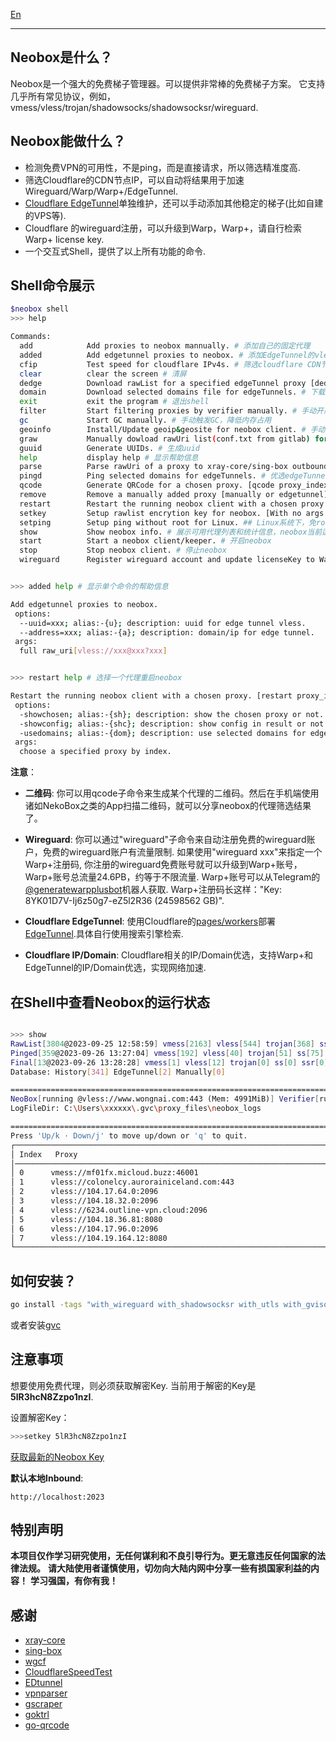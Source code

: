 [En](https://github.com/moqsien/neobox)

---------------------------

## Neobox是什么？

Neobox是一个强大的免费梯子管理器。可以提供非常棒的免费梯子方案。
它支持几乎所有常见协议，例如，vmess/vless/trojan/shadowsocks/shadowsocksr/wireguard.

## Neobox能做什么？

- 检测免费VPN的可用性，不是ping，而是直接请求，所以筛选精准度高.
- 筛选Cloudflare的CDN节点IP，可以自动将结果用于加速Wireguard/Warp/Warp+/EdgeTunnel.
- [Cloudflare EdgeTunnel](https://github.com/3Kmfi6HP/EDtunnel)单独维护，还可以手动添加其他稳定的梯子(比如自建的VPS等).
- Cloudflare 的wireguard注册，可以升级到Warp，Warp+，请自行检索Warp+ license key.
- 一个交互式Shell，提供了以上所有功能的命令.

## Shell命令展示

```bash
$neobox shell
>>> help

Commands:
  add            Add proxies to neobox mannually. # 添加自己的固定代理 
  added          Add edgetunnel proxies to neobox. # 添加EdgeTunnel的vless代理
  cfip           Test speed for cloudflare IPv4s. # 筛选cloudflare CDN节点
  clear          clear the screen # 清屏
  dedge          Download rawList for a specified edgeTunnel proxy [dedge proxy_index]. # 为指定的EdgeTunnel下载rawList
  domain         Download selected domains file for edgeTunnels. # 下载edgeTunnels的domains列表
  exit           exit the program # 退出shell
  filter         Start filtering proxies by verifier manually. # 手动开启免费IP筛选
  gc             Start GC manually. # 手动触发GC，降低内存占用
  geoinfo        Install/Update geoip&geosite for neobox client. # 手动下载/更新geoip和geosite信息
  graw           Manually dowload rawUri list(conf.txt from gitlab) for neobox client. # 手动触发原始的免费代理列表下载
  guuid          Generate UUIDs. # 生成uuid
  help           display help # 显示帮助信息
  parse          Parse rawUri of a proxy to xray-core/sing-box outbound string [xray-core by default]. # 将某个rawUri解析成xray-core或者sing-box的outbound字符串并显示
  pingd          Ping selected domains for edgeTunnels. # 优选edgeTunnels的domain列表
  qcode          Generate QRCode for a chosen proxy. [qcode proxy_index] # 为指定序号的代理生成二维码，方便手机端(例如, NekoBox等)进行扫码
  remove         Remove a manually added proxy [manually or edgetunnel]. # 删除指定的手动添加IP，格式rmproxy address:port
  restart        Restart the running neobox client with a chosen proxy. [restart proxy_index] # 使用指定序号的代理重启
  setkey         Setup rawlist encrytion key for neobox. [With no args will set key to default value] # 必须！！！设置key，用于解密原始列表
  setping        Setup ping without root for Linux. ## Linux系统下，免root权限的ping设置
  show           Show neobox info. # 展示可用代理列表和统计信息，neobox当前运行状态等等
  start          Start a neobox client/keeper. # 开启neobox
  stop           Stop neobox client. # 停止neobox
  wireguard      Register wireguard account and update licenseKey to Warp+ [if a licenseKey is specified]. # 注册wireguard，如果指定了warp+的license key，则升级到warp+账户，配合cloudflare节点筛选，可以加速github、google等的访问


>>> added help # 显示单个命令的帮助信息

Add edgetunnel proxies to neobox.
 options:
  --uuid=xxx; alias:-{u}; description: uuid for edge tunnel vless.
  --address=xxx; alias:-{a}; description: domain/ip for edge tunnel.
 args:
  full raw_uri[vless://xxx@xxx?xxx]


>>> restart help # 选择一个代理重启neobox

Restart the running neobox client with a chosen proxy. [restart proxy_index]
 options:
  -showchosen; alias:-{sh}; description: show the chosen proxy or not. # 是否显示选择的proxyItem
  -showconfig; alias:-{shc}; description: show config in result or not. # 是否显示最终的config字符串
  -usedomains; alias:-{dom}; description: use selected domains for edgetunnels. # 使用edgeTunnel重启时使用优选domain，否则使用优选IP
 args:
  choose a specified proxy by index.
```

**注意**：

- **二维码**: 你可以用qcode子命令来生成某个代理的二维码。然后在手机端使用诸如NekoBox之类的App扫描二维码，就可以分享neobox的代理筛选结果了。

- **Wireguard**: 你可以通过"wireguard"子命令来自动注册免费的wireguard账户，免费的wireguard账户有流量限制. 如果使用"wireguard xxx"来指定一个Warp+注册码, 
你注册的wireguard免费账号就可以升级到Warp+账号，Warp+账号总流量24.6PB，约等于不限流量. Warp+账号可以从Telegram的[@generatewarpplusbot](https://t.me/generatewarpplusbot)机器人获取.
Warp+注册码长这样："Key: 8YK01D7V-Ij6z50g7-eZ5l2R36 (24598562 GB)".

- **Cloudflare EdgeTunnel**: 使用Cloudflare的[pages/workers](https://dash.cloudflare.com/login)部署[EdgeTunnel](https://github.com/3Kmfi6HP/EDtunnel).具体自行使用搜索引擎检索. 

- **Cloudflare IP/Domain**: Cloudflare相关的IP/Domain优选，支持Warp+和EdgeTunnel的IP/Domain优选，实现网络加速.

## 在Shell中查看Neobox的运行状态

```bash

>>> show
RawList[3804@2023-09-25 12:58:59] vmess[2163] vless[544] trojan[368] ss[682] ssr[47]
Pinged[359@2023-09-26 13:27:04] vmess[192] vless[40] trojan[51] ss[75] ssr[1]
Final[13@2023-09-26 13:28:28] vmess[1] vless[12] trojan[0] ss[0] ssr[0]
Database: History[341] EdgeTunnel[2] Manually[0]

========================================================================
NeoBox[running @vless://www.wongnai.com:443 (Mem: 4991MiB)] Verifier[running] Keeper[running]
LogFileDir: C:\Users\xxxxxx\.gvc\proxy_files\neobox_logs

========================================================================
Press 'Up/k · Down/j' to move up/down or 'q' to quit.
┌──────────────────────────────────────────────────────────────────────────────────────────────────────────┐
│ Index   Proxy                                                         Location  RTT     Source           │
│──────────────────────────────────────────────────────────────────────────────────────────────────────────│
│ 0      vmess://mf01fx.micloud.buzz:46001                              CHN      1618    verified          │
│ 1      vless://colonelcy.aurorainiceland.com:443                      USA      2076    verified          │
│ 2      vless://104.17.64.0:2096                                       USA      1580    verified          │
│ 3      vless://104.18.32.0:2096                                       USA      1685    verified          │
│ 4      vless://6234.outline-vpn.cloud:2096                            USA      1342    verified          │
│ 5      vless://104.18.36.81:8080                                      USA      1568    verified          │
│ 6      vless://104.17.96.0:2096                                       USA      1396    verified          │
│ 7      vless://104.19.164.12:8080                                     USA      1162    verified          │
└──────────────────────────────────────────────────────────────────────────────────────────────────────────┘
```

## 如何安装？

```bash
go install -tags "with_wireguard with_shadowsocksr with_utls with_gvisor with_grpc with_ech with_dhcp" github.com/moqsien/neobox/example/neobox@latest
```

或者安装[gvc](https://github.com/moqsien/gvc)

## 注意事项
想要使用免费代理，则必须获取解密Key. 当前用于解密的Key是 **5lR3hcN8Zzpo1nzI**.

设置解密Key：
```bash
>>>setkey 5lR3hcN8Zzpo1nzI

```
[获取最新的Neobox Key](https://github.com/moqsien/neobox/raw/main/docs/gvc_qq_group.jpg)

**默认本地Inbound**:
```text
http://localhost:2023
```

## 特别声明
**本项目仅作学习研究使用，无任何谋利和不良引导行为。更无意违反任何国家的法律法规。**
**请大陆使用者谨慎使用，切勿向大陆内网中分享一些有损国家利益的内容！**
**学习强国，有你有我！**

## 感谢
- [xray-core](https://github.com/XTLS/Xray-core)
- [sing-box](https://github.com/SagerNet/sing-box)
- [wgcf](https://github.com/ViRb3/wgcf)
- [CloudflareSpeedTest](https://github.com/XIU2/CloudflareSpeedTest)
- [EDtunnel](https://github.com/3Kmfi6HP/EDtunnel)
- [vpnparser](https://github.com/moqsien/vpnparser)
- [gscraper](https://github.com/moqsien/gscraper)
- [goktrl](https://github.com/moqsien/goktrl)
- [go-qrcode](https://github.com/skip2/go-qrcode)
